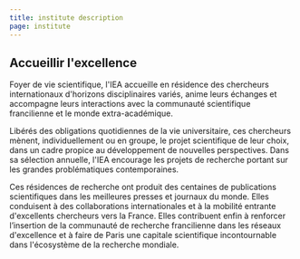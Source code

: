 ```yaml
---
title: institute description
page: institute
---
```

## Accueillir l'excellence

Foyer de vie scientifique, l'IEA accueille en résidence des chercheurs internationaux d'horizons disciplinaires variés, anime leurs échanges et accompagne leurs interactions avec la communauté scientifique francilienne et le monde extra-académique. 

Libérés des obligations quotidiennes de la vie universitaire, ces chercheurs mènent, individuellement ou en groupe, le projet scientifique de leur choix, dans un cadre propice au développement de nouvelles perspectives. Dans sa sélection annuelle, l'IEA encourage les projets de recherche portant sur les grandes problématiques contemporaines.

Ces résidences de recherche ont produit des centaines de publications scientifiques dans les meilleures presses et journaux du monde. Elles conduisent à des collaborations internationales et à la mobilité entrante d'excellents chercheurs vers la France. Elles contribuent enfin à renforcer l’insertion de la communauté de recherche francilienne dans les réseaux d'excellence et à faire de Paris une capitale scientifique incontournable dans l'écosystème de la recherche mondiale.
